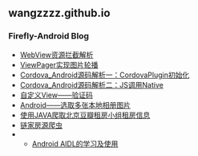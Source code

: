 ## wangzzzz.github.io 
### Firefly-Android Blog
+ <a href="./html/1/webview.html">WebView资源拦截解析</a>
+ <a href="./html/2/viewpager.html">ViewPager实现图片轮播</a>
+ <a href="./html/cordova/cordova1.html">Cordova_Android源码解析一：CordovaPlugin初始化</a>
+ <a href="./html/cordova/cordova2.html">Cordova_Android源码解析二：JS调用Native</a>
+ <a href="./html/3/randomview.html">自定义View——验证码</a>
+ <a href="./html/4/index.html">Android——选取多张本地相册图片</a>
+ <a href="./html/5/index.html">使用JAVA爬取北京豆瓣租房小组租房信息</a>
+ <a href="./html/6/index.html">链家房源爬虫</a>
+ + <a href="./html/7/index.html">Android AIDL的学习及使用</a>